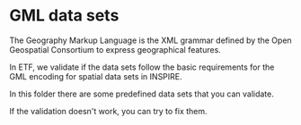 # GML data sets

The Geography Markup Language is the XML grammar defined by the Open Geospatial Consortium to express geographical features.

In ETF, we validate if the data sets follow the basic requirements for the GML encoding for spatial data sets in INSPIRE.

In this folder there are some predefined data sets that you can validate. 

If the validation doesn't work, you can try to fix them.


